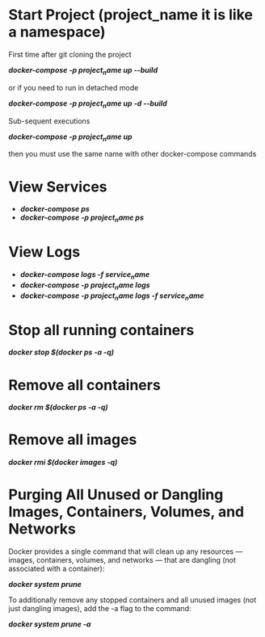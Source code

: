 
# Start Project (project_name it is like a namespace)

First time after git cloning the project

**_docker-compose -p $project_name$ up --build_**

or if you need to run in detached mode

**_docker-compose -p $project_name$ up -d --build_**

Sub-sequent executions

**_docker-compose -p $project_name$ up_**

then you must use the same name with other docker-compose commands

# View Services

* **_docker-compose ps_**
* **_docker-compose -p $project_name$ ps_**

# View Logs

* **_docker-compose logs -f $service_name$_**
* **_docker-compose -p $project_name$ logs_**
* **_docker-compose -p $project_name$ logs -f $service_name$_**


# Stop all running containers

**_docker stop $(docker ps -a -q)_**

# Remove all containers

**_docker rm $(docker ps -a -q)_**

# Remove all images

**_docker rmi $(docker images -q)_**

# Purging All Unused or Dangling Images, Containers, Volumes, and Networks

Docker provides a single command that will clean up any resources — images, containers, volumes, and networks — that are dangling (not associated with a container):

**_docker system prune_**

To additionally remove any stopped containers and all unused images (not just dangling images), add the -a flag to the command:

**_docker system prune -a_**
